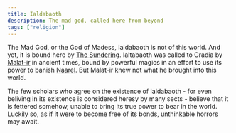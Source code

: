 ```yaml
---
title: Ialdabaoth
description: The mad god, called here from beyond
tags: ["religion"]
---
```


The Mad God, or the God of Madess, Ialdabaoth is not of this world. And yet, it is bound here by [The Sundering](/pages/Sundering). Ialtabaoth was called to Gradia by [Malat-ir](/pages/Malat-ir) in ancient times, bound by powerful magics in an effort to use its power to banish [Naarel](/pages/Naarel). But Malat-ir knew not what he brought into this world.

The few scholars who agree on the existence of Ialdabaoth - for even beliving in its existence is considered heresy by many sects - believe that it is fettered somehow, unable to bring its true power to bear in the world. Luckily so, as if it were to become free of its bonds, unthinkable horrors may await.